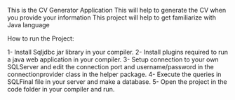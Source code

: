 This is the CV Generator Application
This will help to generate the CV when you provide your information
This project will help to get familiarize with Java language

How to run the Project:

1- Install Sqljdbc jar library in your compiler.
2- Install plugins required to run a java web application in your compiler. 
3- Setup connection to your own SQLServer and edit the connection port and username/password in the connectionprovider class in the helper package.
4- Execute the queries in SQLFinal file in your server and make a database. 
5- Open the project in the code folder in your compiler and run.

